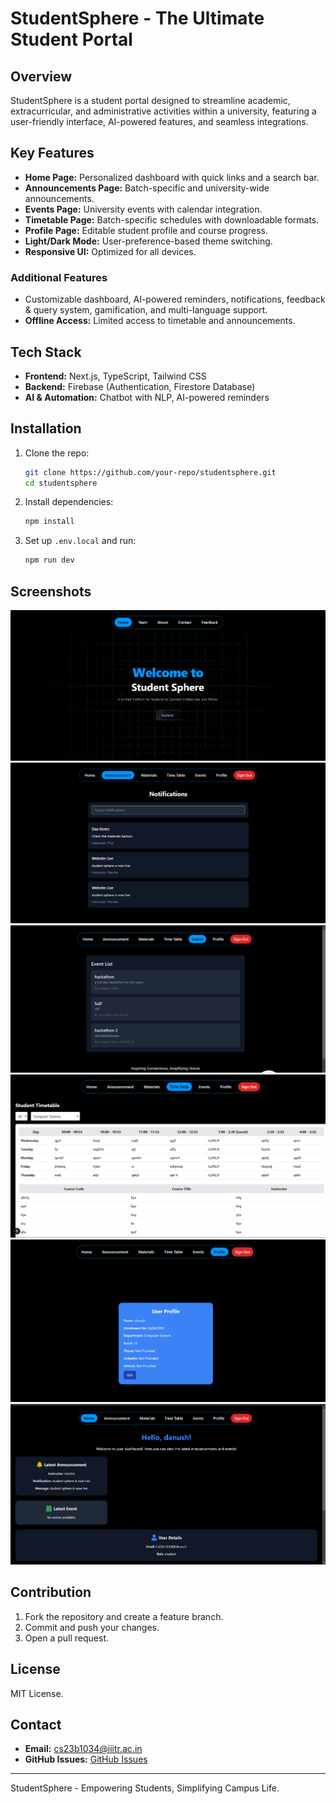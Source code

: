 
# StudentSphere - The Ultimate Student Portal

## Overview
StudentSphere is a student portal designed to streamline academic, extracurricular, and administrative activities within a university, featuring a user-friendly interface, AI-powered features, and seamless integrations.

## Key Features
- **Home Page:** Personalized dashboard with quick links and a search bar.
- **Announcements Page:** Batch-specific and university-wide announcements.
- **Events Page:** University events with calendar integration.
- **Timetable Page:** Batch-specific schedules with downloadable formats.
- **Profile Page:** Editable student profile and course progress.
- **Light/Dark Mode:** User-preference-based theme switching.
- **Responsive UI:** Optimized for all devices.

### Additional Features
- Customizable dashboard, AI-powered reminders, notifications, feedback & query system, gamification, and multi-language support.
- **Offline Access:** Limited access to timetable and announcements.

## Tech Stack
- **Frontend:** Next.js, TypeScript, Tailwind CSS
- **Backend:** Firebase (Authentication, Firestore Database)
- **AI & Automation:** Chatbot with NLP, AI-powered reminders

## Installation
1. Clone the repo:
   ```sh
   git clone https://github.com/your-repo/studentsphere.git
   cd studentsphere
   ```
2. Install dependencies:
   ```sh
   npm install
   ```
3. Set up `.env.local` and run:
   ```sh
   npm run dev
   ```

## Screenshots
![Home Page](./public/screenshots/1.png)
![Announcements Page](./public/screenshots/2.png)
![Events Page](./public/screenshots/3.png)
![Timetable Page](./public/screenshots/4.png)
![Profile Page](./public/screenshots/5.png)
![Admin](./public/screenshots/6.png)

## Contribution
1. Fork the repository and create a feature branch.
2. Commit and push your changes.
3. Open a pull request.

## License
MIT License.

## Contact
- **Email:** cs23b1034@iiitr.ac.in
- **GitHub Issues:** [GitHub Issues](https://github.com/Kvj-Harsha/studentsphere/issues)

---

StudentSphere - Empowering Students, Simplifying Campus Life.
